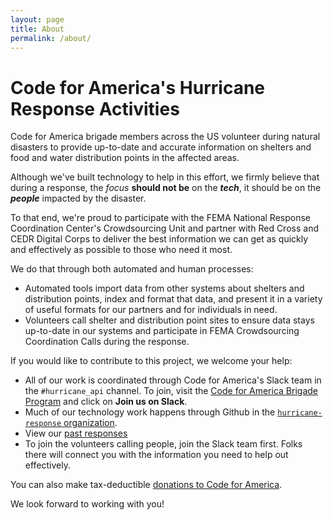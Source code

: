 ```yaml
---
layout: page
title: About
permalink: /about/
---
```

# Code for America's Hurricane Response Activities

Code for America brigade members across the US volunteer during natural disasters to provide up-to-date and accurate information on shelters and food and water distribution points in the affected areas.

Although we've built technology to help in this effort, we firmly believe that during a response, the *focus* **should not be** on the ***tech***, it should be on the ***people*** impacted by the disaster.

To that end, we're proud to participate with the FEMA National Response Coordination Center's Crowdsourcing Unit and partner with Red Cross and CEDR Digital Corps to deliver the best information we can get as quickly and effectively as possible to those who need it most.

We do that through both automated and human processes:

* Automated tools import data from other systems about shelters and distribution points, index and format that data, and present it in a variety of useful formats for our partners and for individuals in need.
* Volunteers call shelter and distribution point sites to ensure data stays up-to-date in our systems and participate in FEMA Crowdsourcing Coordination Calls during the response.

If you would like to contribute to this project, we welcome your help:

* All of our work is coordinated through Code for America's Slack team in the `#hurricane_api` channel. To join, visit the [Code for America Brigade Program](https://brigade.codeforamerica.org/) and click on **Join us on Slack**.
* Much of our technology work happens through Github in the [`hurricane-response` organization](https://github.com/hurricane-response).
* View our [past responses](https://www.hurricane-response.org/past-responses/)
* To join the volunteers calling people, join the Slack team first. Folks there will connect you with the information you need to help out effectively.

You can also make tax-deductible [donations to Code for America](https://www.codeforamerica.org/donate).

We look forward to working with you!
